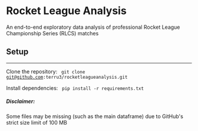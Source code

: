 # Rocket League Analysis
An end-to-end exploratory data analysis of professional Rocket League Championship Series (RLCS) matches

## Setup
---

Clone the repository:
<code> git clone git@github.com:terru3/rocketleagueanalysis.git</code>

Install dependencies:
<code> pip install -r requirements.txt </code>

##### Disclaimer: 
Some files may be missing (such as the main dataframe) due to GitHub's strict size limit of 100 MB
